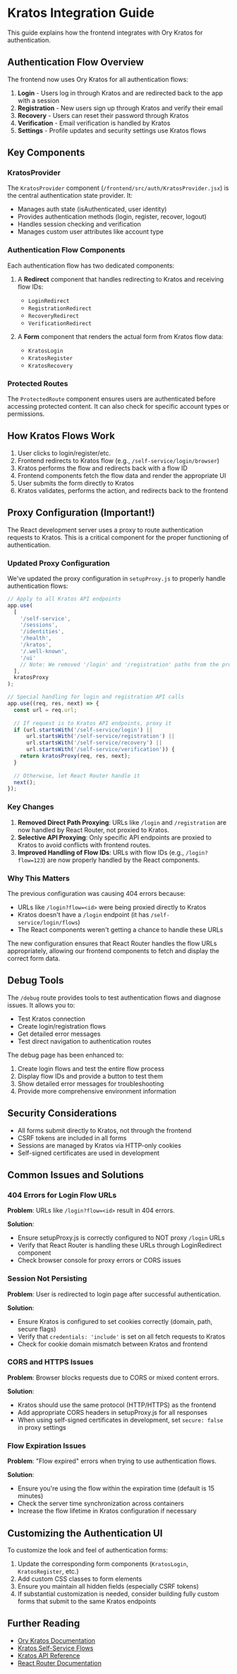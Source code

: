 # Kratos Integration Guide

This guide explains how the frontend integrates with Ory Kratos for authentication.

## Authentication Flow Overview

The frontend now uses Ory Kratos for all authentication flows:

1. **Login** - Users log in through Kratos and are redirected back to the app with a session
2. **Registration** - New users sign up through Kratos and verify their email
3. **Recovery** - Users can reset their password through Kratos
4. **Verification** - Email verification is handled by Kratos
5. **Settings** - Profile updates and security settings use Kratos flows

## Key Components

### KratosProvider

The `KratosProvider` component (`/frontend/src/auth/KratosProvider.jsx`) is the central authentication state provider. It:

- Manages auth state (isAuthenticated, user identity)
- Provides authentication methods (login, register, recover, logout)
- Handles session checking and verification
- Manages custom user attributes like account type

### Authentication Flow Components

Each authentication flow has two dedicated components:

1. A **Redirect** component that handles redirecting to Kratos and receiving flow IDs:
   - `LoginRedirect`
   - `RegistrationRedirect`
   - `RecoveryRedirect`
   - `VerificationRedirect`

2. A **Form** component that renders the actual form from Kratos flow data:
   - `KratosLogin`
   - `KratosRegister`
   - `KratosRecovery`

### Protected Routes

The `ProtectedRoute` component ensures users are authenticated before accessing protected content. It can also check for specific account types or permissions.

## How Kratos Flows Work

1. User clicks to login/register/etc.
2. Frontend redirects to Kratos flow (e.g., `/self-service/login/browser`)
3. Kratos performs the flow and redirects back with a flow ID
4. Frontend components fetch the flow data and render the appropriate UI
5. User submits the form directly to Kratos
6. Kratos validates, performs the action, and redirects back to the frontend

## Proxy Configuration (Important!)

The React development server uses a proxy to route authentication requests to Kratos. This is a critical component for the proper functioning of authentication.

### Updated Proxy Configuration

We've updated the proxy configuration in `setupProxy.js` to properly handle authentication flows:

```javascript
// Apply to all Kratos API endpoints
app.use(
  [
    '/self-service',
    '/sessions',
    '/identities',
    '/health',
    '/kratos',
    '/.well-known',
    '/ui'
    // Note: We removed '/login' and '/registration' paths from the proxy
  ],
  kratosProxy
);

// Special handling for login and registration API calls
app.use((req, res, next) => {
  const url = req.url;
  
  // If request is to Kratos API endpoints, proxy it
  if (url.startsWith('/self-service/login') || 
      url.startsWith('/self-service/registration') ||
      url.startsWith('/self-service/recovery') ||
      url.startsWith('/self-service/verification')) {
    return kratosProxy(req, res, next);
  }
  
  // Otherwise, let React Router handle it
  next();
});
```

### Key Changes

1. **Removed Direct Path Proxying**: URLs like `/login` and `/registration` are now handled by React Router, not proxied to Kratos.
2. **Selective API Proxying**: Only specific API endpoints are proxied to Kratos to avoid conflicts with frontend routes.
3. **Improved Handling of Flow IDs**: URLs with flow IDs (e.g., `/login?flow=123`) are now properly handled by the React components.

### Why This Matters

The previous configuration was causing 404 errors because:

- URLs like `/login?flow=<id>` were being proxied directly to Kratos
- Kratos doesn't have a `/login` endpoint (it has `/self-service/login/flows`)
- The React components weren't getting a chance to handle these URLs

The new configuration ensures that React Router handles the flow URLs appropriately, allowing our frontend components to fetch and display the correct form data.

## Debug Tools

The `/debug` route provides tools to test authentication flows and diagnose issues. It allows you to:

- Test Kratos connection
- Create login/registration flows
- Get detailed error messages
- Test direct navigation to authentication routes

The debug page has been enhanced to:

1. Create login flows and test the entire flow process
2. Display flow IDs and provide a button to test them
3. Show detailed error messages for troubleshooting
4. Provide more comprehensive environment information

## Security Considerations

- All forms submit directly to Kratos, not through the frontend
- CSRF tokens are included in all forms
- Sessions are managed by Kratos via HTTP-only cookies
- Self-signed certificates are used in development

## Common Issues and Solutions

### 404 Errors for Login Flow URLs

**Problem**: URLs like `/login?flow=<id>` result in 404 errors.

**Solution**: 
- Ensure setupProxy.js is correctly configured to NOT proxy `/login` URLs
- Verify that React Router is handling these URLs through LoginRedirect component
- Check browser console for proxy errors or CORS issues

### Session Not Persisting

**Problem**: User is redirected to login page after successful authentication.

**Solution**:
- Ensure Kratos is configured to set cookies correctly (domain, path, secure flags)
- Verify that `credentials: 'include'` is set on all fetch requests to Kratos
- Check for cookie domain mismatch between Kratos and frontend

### CORS and HTTPS Issues

**Problem**: Browser blocks requests due to CORS or mixed content errors.

**Solution**:
- Kratos should use the same protocol (HTTP/HTTPS) as the frontend
- Add appropriate CORS headers in setupProxy.js for all responses
- When using self-signed certificates in development, set `secure: false` in proxy settings

### Flow Expiration Issues

**Problem**: "Flow expired" errors when trying to use authentication flows.

**Solution**:
- Ensure you're using the flow within the expiration time (default is 15 minutes)
- Check the server time synchronization across containers
- Increase the flow lifetime in Kratos configuration if necessary

## Customizing the Authentication UI

To customize the look and feel of authentication forms:

1. Update the corresponding form components (`KratosLogin`, `KratosRegister`, etc.)
2. Add custom CSS classes to form elements
3. Ensure you maintain all hidden fields (especially CSRF tokens)
4. If substantial customization is needed, consider building fully custom forms that submit to the same Kratos endpoints

## Further Reading

- [Ory Kratos Documentation](https://www.ory.sh/kratos/docs/)
- [Kratos Self-Service Flows](https://www.ory.sh/kratos/docs/self-service)
- [Kratos API Reference](https://www.ory.sh/kratos/docs/reference/api)
- [React Router Documentation](https://reactrouter.com/en/main)